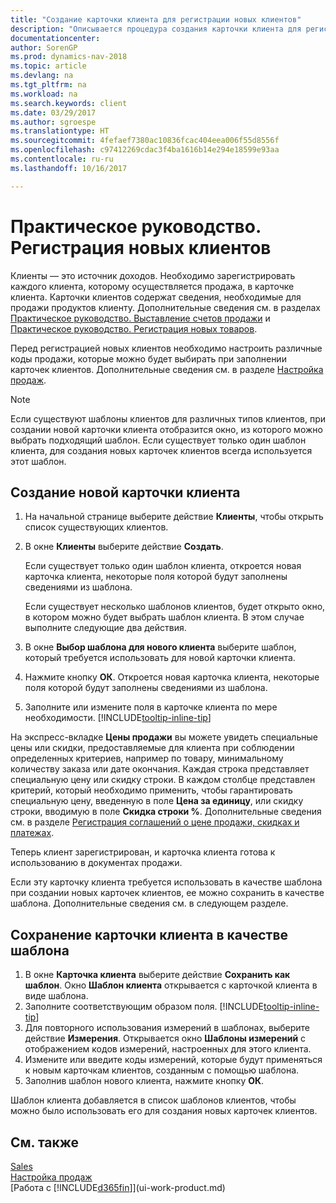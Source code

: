 ```yaml
---
title: "Создание карточки клиента для регистрации новых клиентов"
description: "Описывается процедура создания карточки клиента для регистрации информации о каждом новом клиенте, которому вы что-либо продаете."
documentationcenter: 
author: SorenGP
ms.prod: dynamics-nav-2018
ms.topic: article
ms.devlang: na
ms.tgt_pltfrm: na
ms.workload: na
ms.search.keywords: client
ms.date: 03/29/2017
ms.author: sgroespe
ms.translationtype: HT
ms.sourcegitcommit: 4fefaef7380ac10836fcac404eea006f55d8556f
ms.openlocfilehash: c97412269cdac3f4ba1616b14e294e18599e93aa
ms.contentlocale: ru-ru
ms.lasthandoff: 10/16/2017

---
```

# <a name="how-to-register-new-customers"></a>Практическое руководство. Регистрация новых клиентов
Клиенты — это источник доходов. Необходимо зарегистрировать каждого клиента, которому осуществляется продажа, в карточке клиента. Карточки клиентов содержат сведения, необходимые для продажи продуктов клиенту. Дополнительные сведения см. в разделах [Практическое руководство. Выставление счетов продажи](sales-how-invoice-sales.md) и [Практическое руководство. Регистрация новых товаров](inventory-how-register-new-items.md).  

Перед регистрацией новых клиентов необходимо настроить различные коды продажи, которые можно будет выбирать при заполнении карточек клиентов. Дополнительные сведения см. в разделе [Настройка продаж](sales-setup-sales.md).

> [!NOTE]  
>   Если существуют шаблоны клиентов для различных типов клиентов, при создании новой карточки клиента отобразится окно, из которого можно выбрать подходящий шаблон. Если существует только один шаблон клиента, для создания новых карточек клиентов всегда используется этот шаблон.

## <a name="to-create-a-new-customer-card"></a>Создание новой карточки клиента
1. На начальной странице выберите действие **Клиенты**, чтобы открыть список существующих клиентов.  
2. В окне **Клиенты** выберите действие **Создать**.

    Если существует только один шаблон клиента, откроется новая карточка клиента, некоторые поля которой будут заполнены сведениями из шаблона.

    Если существует несколько шаблонов клиентов, будет открыто окно, в котором можно будет выбрать шаблон клиента. В этом случае выполните следующие два действия.
3. В окне **Выбор шаблона для нового клиента** выберите шаблон, который требуется использовать для новой карточки клиента.
4. Нажмите кнопку **ОК**. Откроется новая карточка клиента, некоторые поля которой будут заполнены сведениями из шаблона.  
5. Заполните или измените поля в карточке клиента по мере необходимости. [!INCLUDE[tooltip-inline-tip](includes/tooltip-inline-tip_md.md)]

На экспресс-вкладке **Цены продажи** вы можете увидеть специальные цены или скидки, предоставляемые для клиента при соблюдении определенных критериев, например по товару, минимальному количеству заказа или дате окончания. Каждая строка представляет специальную цену или скидку строки. В каждом столбце представлен критерий, который необходимо применить, чтобы гарантировать специальную цену, введенную в поле **Цена за единицу**, или скидку строки, вводимую в поле **Скидка строки %**. Дополнительные сведения см. в разделе [Регистрация соглашений о цене продажи, скидках и платежах](sales-how-record-sales-price-discount-payment-agreements.md).

Теперь клиент зарегистрирован, и карточка клиента готова к использованию в документах продажи.

Если эту карточку клиента требуется использовать в качестве шаблона при создании новых карточек клиентов, ее можно сохранить в качестве шаблона. Дополнительные сведения см. в следующем разделе.

## <a name="to-save-the-customer-card-as-a-template"></a>Сохранение карточки клиента в качестве шаблона
1. В окне **Карточка клиента** выберите действие **Сохранить как шаблон**. Окно **Шаблон клиента** открывается с карточкой клиента в виде шаблона.
2. Заполните соответствующим образом поля. [!INCLUDE[tooltip-inline-tip](includes/tooltip-inline-tip_md.md)]
3. Для повторного использования измерений в шаблонах, выберите действие **Измерения**. Открывается окно **Шаблоны измерений** с отображением кодов измерений, настроенных для этого клиента.
4. Измените или введите коды измерений, которые будут применяться к новым карточкам клиентов, созданным с помощью шаблона.  
5. Заполнив шаблон нового клиента, нажмите кнопку **ОК**.

Шаблон клиента добавляется в список шаблонов клиентов, чтобы можно было использовать его для создания новых карточек клиентов.

## <a name="see-also"></a>См. также
[Sales](sales-manage-sales.md)    
[Настройка продаж](sales-setup-sales.md)    
[Работа с [!INCLUDE[d365fin](includes/d365fin_md.md)]](ui-work-product.md)

